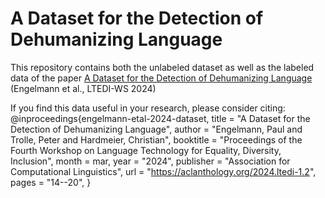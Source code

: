 # A Dataset for the Detection of Dehumanizing Language
This repository contains both the unlabeled dataset as well as the labeled data of the paper [A Dataset for the Detection of Dehumanizing Language](https://aclanthology.org/2024.ltedi-1.2) (Engelmann et al., LTEDI-WS 2024)

If you find this data useful in your research, please consider citing:
	@inproceedings{engelmann-etal-2024-dataset,
	    title = "A Dataset for the Detection of Dehumanizing Language",
	    author = "Engelmann, Paul  and
	      Trolle, Peter  and
	      Hardmeier, Christian",
	    booktitle = "Proceedings of the Fourth Workshop on Language Technology for Equality, Diversity, Inclusion",
	    month = mar,
	    year = "2024",
	    publisher = "Association for Computational Linguistics",
	    url = "https://aclanthology.org/2024.ltedi-1.2",
	    pages = "14--20",
	}
